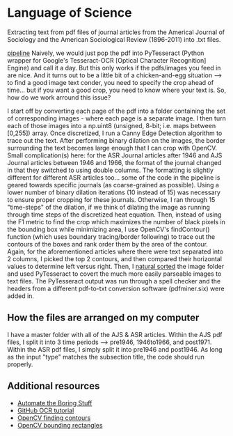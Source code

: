 # Language of Science
Extracting text from pdf files of journal articles from the Americal Journal of Sociology and the American Sociological Review (1896-2011) into .txt files. 

[pipeline](https://github.com/isaranwrap/Language-of-Science/blob/master/pipeline.png)
Naively, we would just pop the pdf into PyTesseract (Python wrapper for Google's Tesseract-OCR [Optical Character Recognition] Engine) and call it a day. But this only works if the pdfs/images you feed in are nice. And it turns out to be a little bit of a chicken-and-egg situation --> to find a good image text conder, you need to specify the crop ahead of time... but if you want a good crop, you need to know where your text is. So, how do we work arround this issue?

I start off by converting each page of the pdf into a folder containing the set of corresponding images - where each page is a separate image. I then turn each of those images into a np.uint8 (unsigned, 8-bit; i.e. maps between [0,255]) array. Once discretized, I run a Canny Edge Detection algorithm to trace out the text. After performing binary dilation on the images, the border surrounding the text becomes large enough that I can crop with OpenCV. Small complication(s) here: for the ASR Journal articles after 1946 and AJS Journal articles between 1946 and 1966, the format of the journal changed in that they switched to using double columns. The formatting is slightly different for different ASR articles too... some of the code in the pipeline is geared towards specific journals (as coarse-grained as possible). Using a lower number of binary dilation iterations (10 instead of 15) was necessary to ensure proper cropping for these journals. Otherwise, I ran through 15 "time-steps" of the dilation, if we think of dilating the image as running through time steps of the discretized heat equation. Then, instead of using the F1 metric to find the crop which maximizes the number of black pixels in the bounding box while minimizing area, I use OpenCV's findContour() function (which uses boundary tracing/border following) to trace out the contours of the boxes and rank order them by the area of the contour. Again, for the aforementioned articles where there were text separated into 2 columns, I picked the top 2 contours, and then compared their horizontal values to determine left versus right. Then, I [natural sorted](https://stackoverflow.com/questions/5967500/how-to-correctly-sort-a-string-with-a-number-inside) the image folder and used PyTesseract to covert the much more easily parseable images to text files. The PyTesseract output was run through a spell checker and the headers from a different pdf-to-txt conversion software (pdfminer.six) were added in. 

## How the files are arranged on my computer
I have a master folder with all of the AJS & ASR articles. Within the AJS pdf files, I split it into 3 time periods --> pre1946, 1946to1966, and post1971. Within the ASR pdf files, I simply split it into pre1946 and post1946. As long as the input "type" matches the subsection title, the code should run properly. 


## Additional resources

- [Automate the Boring Stuff](https://automatetheboringstuff.com/chapter13/)
- [GitHub OCR tutorial](https://github.com/wanghaisheng/awesome-ocr/wiki/Finding-blocks-of-text-in-an-image-using-Python,-OpenCV-and-numpy)
- [OpenCV finding contours](https://stackoverflow.com/questions/16538774/dealing-with-contours-and-bounding-rectangle-in-opencv-2-4-python-2-7)
- [OpenCV bounding rectangles](https://www.programcreek.com/python/example/89437/cv2.boundingRect)
